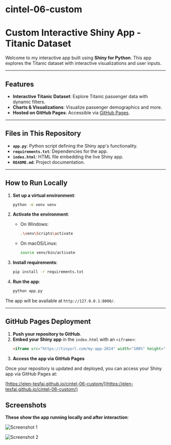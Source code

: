 # cintel-06-custom
# Custom Interactive Shiny App - Titanic Dataset

Welcome to my interactive app built using **Shiny for Python**. This app explores the Titanic dataset with interactive visualizations and user inputs.

---

## Features

- **Interactive Titanic Dataset**: Explore Titanic passenger data with dynamic filters.
- **Charts & Visualizations**: Visualize passenger demographics and more.
- **Hosted on GitHub Pages**: Accessible via [GitHub Pages](https://elen-tesfai.github.io/cintel-06-custom/).

---

## Files in This Repository

- **`app.py`**: Python script defining the Shiny app's functionality.
- **`requirements.txt`**: Dependencies for the app.
- **`index.html`**: HTML file embedding the live Shiny app.
- **`README.md`**: Project documentation.

---

## How to Run Locally

1. **Set up a virtual environment**:
    ```bash
    python -m venv venv
    ```

2. **Activate the environment**:
    - On Windows:
      ```bash
      .\venv\Scripts\activate
      ```
    - On macOS/Linux:
      ```bash
      source venv/bin/activate
      ```

3. **Install requirements**:
    ```bash
    pip install -r requirements.txt
    ```

4. **Run the app**:
    ```bash
    python app.py
    ```

The app will be available at `http://127.0.0.1:8000/`.

---

## GitHub Pages Deployment

1. **Push your repository to GitHub**.
2. **Embed your Shiny app** in the `index.html` with an `<iframe>`:
   ```html
   <iframe src="https://tinyurl.com/my-app-2024" width="100%" height="800px" frameborder="0"></iframe>
3. **Access the app via GitHub Pages** 

Once your repository is updated and deployed, you can access your Shiny app via GitHub Pages at:

[https://elen-tesfai.github.io/cintel-06-custom/](https://elen-tesfai.github.io/cintel-06-custom/)

## Screenshots

**These show the app running locally and after interaction**:

![Screenshot 1](images/Screenshot%202024-11-30%20110656.png)

![Screenshot 2](images/Screenshot%202024-11-30%20110923.png)

   
